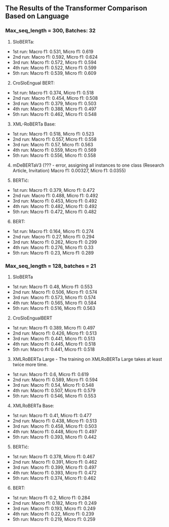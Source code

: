 ## The Results of the Transformer Comparison Based on Language

### Max_seq_length = 300, Batches: 32

1. SloBERTa:
* 1st run: Macro f1: 0.531, Micro f1: 0.619
* 2nd run: Macro f1: 0.592, Micro f1: 0.624
* 3rd run: Macro f1: 0.572, Micro f1: 0.594
* 4th run: Macro f1: 0.522, Micro f1: 0.599
* 5th run: Macro f1: 0.539, Micro f1: 0.609

2. CroSloEngual BERT:
* 1st run: Macro f1: 0.374, Micro f1: 0.518
* 2nd run: Macro f1: 0.454, Micro f1: 0.508
* 3rd run: Macro f1: 0.379, Micro f1: 0.503
* 4th run: Macro f1: 0.388, Micro f1: 0.497
* 5th run: Macro f1: 0.462, Micro f1: 0.548

3. XML-RoBERTa Base:
* 1st run: Macro f1: 0.518, Micro f1: 0.523
* 2nd run: Macro f1: 0.557, Micro f1: 0.558
* 3rd run: Macro f1: 0.57, Micro f1: 0.563
* 4th run: Macro f1: 0.559, Micro f1: 0.569
* 5th run: Macro f1: 0.556, Micro f1: 0.558

4. mDeBERTaV3 (??? - error, assigning all instances to one class (Research Article, Invitation) Macro f1: 0.00327, Micro f1: 0.0355)

5. BERTić:
* 1st run: Macro f1: 0.379, Micro f1: 0.472
* 2nd run: Macro f1: 0.488, Micro f1: 0.492
* 3rd run: Macro f1: 0.453, Micro f1: 0.492
* 4th run: Macro f1: 0.482, Micro f1: 0.492
* 5th run: Macro f1: 0.472, Micro f1: 0.482

6. BERT:
* 1st run: Macro f1: 0.164, Micro f1: 0.274
* 2nd run: Macro f1: 0.27, Micro f1: 0.294
* 3rd run: Macro f1: 0.262, Micro f1: 0.299
* 4th run: Macro f1: 0.276, Micro f1: 0.33
* 5th run: Macro f1: 0.23, Micro f1: 0.289

### Max_seq_length = 128, batches = 21

1. SloBERTa
* 1st run: Macro f1: 0.48, Micro f1: 0.553
* 2nd run: Macro f1: 0.506, Micro f1: 0.574
* 3rd run: Macro f1: 0.573, Micro f1: 0.574
* 4th run: Macro f1: 0.565, Micro f1: 0.584
* 5th run: Macro f1: 0.516, Micro f1: 0.563

2. CroSloEngualBERT
* 1st run: Macro f1: 0.389, Micro f1: 0.497
* 2nd run: Macro f1: 0.426, Micro f1: 0.513
* 3rd run: Macro f1: 0.441, Micro f1: 0.513
* 4th run: Macro f1: 0.445, Micro f1: 0.518
* 5th run: Macro f1: 0.441, Micro f1: 0.518

3. XMLRoBERTa Large - The training on XMLRoBERTa Large takes at least twice more time.
* 1st run: Macro f1: 0.6, Micro f1: 0.619
* 2nd run: Macro f1: 0.589, Micro f1: 0.594
* 3rd run: Macro f1: 0.54, Micro f1: 0.548
* 4th run: Macro f1: 0.507, Micro f1: 0.579
* 5th run: Macro f1: 0.546, Micro f1: 0.553

4. XMLRoBERTa Base:
* 1st run: Macro f1: 0.41, Micro f1: 0.477
* 2nd run: Macro f1: 0.438, Micro f1: 0.513
* 3rd run: Macro f1: 0.458, Micro f1: 0.503
* 4th run: Macro f1: 0.448, Micro f1: 0.497
* 5th run: Macro f1: 0.393, Micro f1: 0.442

5. BERTić:
* 1st run: Macro f1: 0.378, Micro f1: 0.467
* 2nd run: Macro f1: 0.391, Micro f1: 0.462
* 3rd run: Macro f1: 0.399, Micro f1: 0.497
* 4th run: Macro f1: 0.393, Micro f1: 0.472
* 5th run: Macro f1: 0.374, Micro f1: 0.462

6. BERT:
* 1st run: Macro f1: 0.2, Micro f1: 0.284
* 2nd run: Macro f1: 0.182, Micro f1: 0.249
* 3rd run: Macro f1: 0.193, Micro f1: 0.249
* 4th run: Macro f1: 0.22, Micro f1: 0.239
* 5th run: Macro f1: 0.219, Micro f1: 0.259